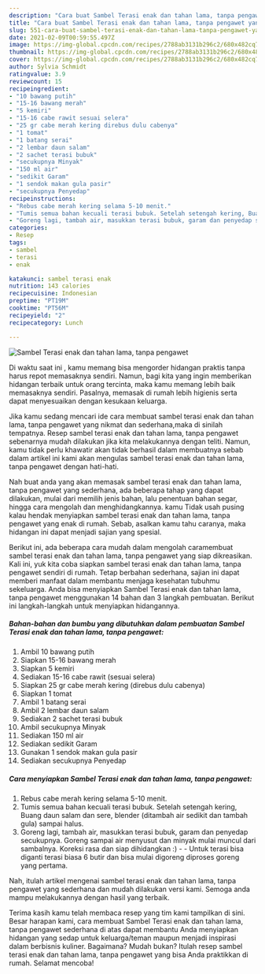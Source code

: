 ```yaml
---
description: "Cara buat Sambel Terasi enak dan tahan lama, tanpa pengawet yang lezat Untuk Jualan"
title: "Cara buat Sambel Terasi enak dan tahan lama, tanpa pengawet yang lezat Untuk Jualan"
slug: 551-cara-buat-sambel-terasi-enak-dan-tahan-lama-tanpa-pengawet-yang-lezat-untuk-jualan
date: 2021-02-09T00:59:55.497Z
image: https://img-global.cpcdn.com/recipes/2788ab3131b296c2/680x482cq70/sambel-terasi-enak-dan-tahan-lama-tanpa-pengawet-foto-resep-utama.jpg
thumbnail: https://img-global.cpcdn.com/recipes/2788ab3131b296c2/680x482cq70/sambel-terasi-enak-dan-tahan-lama-tanpa-pengawet-foto-resep-utama.jpg
cover: https://img-global.cpcdn.com/recipes/2788ab3131b296c2/680x482cq70/sambel-terasi-enak-dan-tahan-lama-tanpa-pengawet-foto-resep-utama.jpg
author: Sylvia Schmidt
ratingvalue: 3.9
reviewcount: 15
recipeingredient:
- "10 bawang putih"
- "15-16 bawang merah"
- "5 kemiri"
- "15-16 cabe rawit sesuai selera"
- "25 gr cabe merah kering direbus dulu cabenya"
- "1 tomat"
- "1 batang serai"
- "2 lembar daun salam"
- "2 sachet terasi bubuk"
- "secukupnya Minyak"
- "150 ml air"
- "sedikit Garam"
- "1 sendok makan gula pasir"
- "secukupnya Penyedap"
recipeinstructions:
- "Rebus cabe merah kering selama 5-10 menit."
- "Tumis semua bahan kecuali terasi bubuk. Setelah setengah kering, Buang daun salam dan sere, blender (ditambah air sedikit dan tambah gula) sampai halus."
- "Goreng lagi, tambah air, masukkan terasi bubuk, garam dan penyedap secukupnya. Goreng sampai air menyusut dan minyak mulai muncul dari sambalnya. Koreksi rasa dan siap dihidangkan :)  Untuk terasi bisa diganti terasi biasa 6 butir dan bisa mulai digoreng diproses goreng yang pertama."
categories:
- Resep
tags:
- sambel
- terasi
- enak

katakunci: sambel terasi enak 
nutrition: 143 calories
recipecuisine: Indonesian
preptime: "PT19M"
cooktime: "PT56M"
recipeyield: "2"
recipecategory: Lunch

---
```



![Sambel Terasi enak dan tahan lama, tanpa pengawet](https://img-global.cpcdn.com/recipes/2788ab3131b296c2/680x482cq70/sambel-terasi-enak-dan-tahan-lama-tanpa-pengawet-foto-resep-utama.jpg)

Di waktu  saat ini , kamu memang bisa mengorder hidangan praktis tanpa harus repot memasaknya sendiri. Namun, bagi kita yang ingin memberikan hidangan terbaik untuk orang tercinta, maka kamu memang lebih baik memasaknya sendiri. Pasalnya, memasak di rumah lebih higienis serta dapat menyesuaikan dengan kesukaan keluarga.

Jika kamu sedang mencari ide cara membuat sambel terasi enak dan tahan lama, tanpa pengawet yang nikmat dan sederhana,maka di sinilah tempatnya. Resep sambel terasi enak dan tahan lama, tanpa pengawet  sebenarnya mudah dilakukan jika kita melakukannya dengan teliti. Namun, kamu tidak perlu khawatir akan tidak berhasil dalam membuatnya 
sebab dalam artikel ini kami akan mengulas sambel terasi enak dan tahan lama, tanpa pengawet dengan hati-hati.  



Nah buat anda yang akan memasak sambel terasi enak dan tahan lama, tanpa pengawet yang sederhana, ada beberapa tahap yang dapat dilakukan, mulai dari memilih jenis bahan, lalu penentuan bahan segar, hingga cara mengolah dan menghidangkannya. kamu Tidak usah pusing kalau hendak menyiapkan sambel terasi enak dan tahan lama, tanpa pengawet yang enak di rumah. Sebab, asalkan kamu  tahu caranya, maka hidangan ini dapat menjadi sajian yang spesial.

Berikut ini, ada beberapa cara mudah dalam mengolah caramembuat sambel terasi enak dan tahan lama, tanpa pengawet yang siap dikreasikan. Kali ini, yuk kita coba siapkan sambel terasi enak dan tahan lama, tanpa pengawet sendiri di rumah. Tetap berbahan sederhana, sajian ini dapat memberi manfaat dalam membantu menjaga kesehatan tubuhmu sekeluarga. Anda bisa menyiapkan Sambel Terasi enak dan tahan lama, tanpa pengawet menggunakan 14 bahan dan 3 langkah pembuatan. Berikut ini langkah-langkah untuk menyiapkan hidangannya.

<!--inarticleads1-->

##### Bahan-bahan dan bumbu yang dibutuhkan dalam pembuatan Sambel Terasi enak dan tahan lama, tanpa pengawet:

1. Ambil 10 bawang putih
1. Siapkan 15-16 bawang merah
1. Siapkan 5 kemiri
1. Sediakan 15-16 cabe rawit (sesuai selera)
1. Siapkan 25 gr cabe merah kering (direbus dulu cabenya)
1. Siapkan 1 tomat
1. Ambil 1 batang serai
1. Ambil 2 lembar daun salam
1. Sediakan 2 sachet terasi bubuk
1. Ambil secukupnya Minyak
1. Sediakan 150 ml air
1. Sediakan sedikit Garam
1. Gunakan 1 sendok makan gula pasir
1. Sediakan secukupnya Penyedap




<!--inarticleads2-->

##### Cara menyiapkan Sambel Terasi enak dan tahan lama, tanpa pengawet:

1. Rebus cabe merah kering selama 5-10 menit.
1. Tumis semua bahan kecuali terasi bubuk. Setelah setengah kering, Buang daun salam dan sere, blender (ditambah air sedikit dan tambah gula) sampai halus.
1. Goreng lagi, tambah air, masukkan terasi bubuk, garam dan penyedap secukupnya. Goreng sampai air menyusut dan minyak mulai muncul dari sambalnya. Koreksi rasa dan siap dihidangkan :) -  - Untuk terasi bisa diganti terasi biasa 6 butir dan bisa mulai digoreng diproses goreng yang pertama.




Nah, itulah artikel mengenai  sambel terasi enak dan tahan lama, tanpa pengawet  yang sederhana dan mudah dilakukan versi kami. Semoga anda mampu melakukannya dengan hasil yang terbaik. 

Terima kasih kamu telah membaca resep yang tim kami tampilkan di sini. Besar harapan kami, cara membuat  Sambel Terasi enak dan tahan lama, tanpa pengawet sederhana di atas dapat membantu Anda menyiapkan hidangan yang sedap untuk keluarga/teman maupun menjadi inspirasi dalam berbisnis kuliner. Bagaimana? Mudah bukan? Itulah resep sambel terasi enak dan tahan lama, tanpa pengawet yang bisa Anda praktikkan di rumah. Selamat mencoba!

